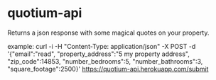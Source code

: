 # quotium-api

Returns a json response with some magical quotes on your property.

example: curl -i -H "Content-Type: application/json" -X POST -d '{"email":"read", "property_address":"5 my property address", "zip_code":14853,
 "number_bedrooms":5, "number_bathrooms":3, "square_footage":2500}' https://quotium-api.herokuapp.com/submit 
